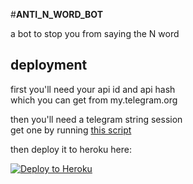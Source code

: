 #__**ANTI_N_WORD_BOT**__

a bot to stop you from saying the N word

## deployment
first you'll need your api id and api hash <br>
which you can get from my.telegram.org

then you'll need a telegram string session <br>
get one by running [this script](https://replit.com/@aktham3210/stringses#main.py) <br>

then deploy it to heroku here: <br>
<p align="left"><a href="https://heroku.com/deploy?template=https://github.com/cytoo/anti_n_word_bot/tree/main"> <img src="https://www.herokucdn.com/deploy/button.svg" alt="Deploy to Heroku" /></a></p>
